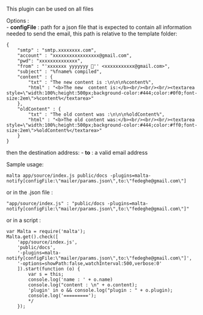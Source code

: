 This plugin can be used on all files  

Options :  
    - **configFile** : path for a json file that is expected to contain all information needed to send the email, this path is relative to the template folder:  

    {
        "smtp" : "smtp.xxxxxxxx.com",
        "account" : "xxxxxxxxxxxxxxxxx@gmail.com",
        "pwd": "xxxxxxxxxxxxxx",
        "from" : "'xxxxxxx yyyyyyy 👥'' <xxxxxxxxxxx@gmail.com>",
        "subject" : "%fname% compiled",
        "content" : {
            "txt" : "The new content is :\n\n\n%content%",
            "html" : "<b>The new  content is:</b><br/><br/><br/><textarea style=\"width:100%;height:500px;background-color:#444;color:#0f0;font-size:2em\">%content%</textarea>"
        },
        "oldContent" : {
            "txt" : "The old content was :\n\n\n%oldContent%",
            "html" : "<b>The old content was:</b><br/><br/><br/><textarea style=\"width:100%;height:500px;background-color:#444;color:#ff0;font-size:2em\">%oldContent%</textarea>"
        }  
    }

then the destination address: 
    - **to** : a valid email address  

Sample usage:  

    malta app/source/index.js public/docs -plugins=malta-notify[configFile:\"mailer/params.json\",to:\"fedeghe@gmail.com\"]

or in the .json file :

    "app/source/index.js" : "public/docs -plugins=malta-notify[configFile:\"mailer/params.json\",to:\"fedeghe@gmail.com\"]"

or in a script : 

    var Malta = require('malta');
    Malta.get().check([
        'app/source/index.js',
        'public/docs',
        '-plugins=malta-notify[configFile:\"mailer/params.json\",to:\"fedeghe@gmail.com\"]',
        '-options=showPath:false,watchInterval:500,verbose:0'
        ]).start(function (o) {
            var s = this;
            console.log('name : ' + o.name)
            console.log("content : \n" + o.content);
            'plugin' in o && console.log("plugin : " + o.plugin);
            console.log('=========');
            */
        });
